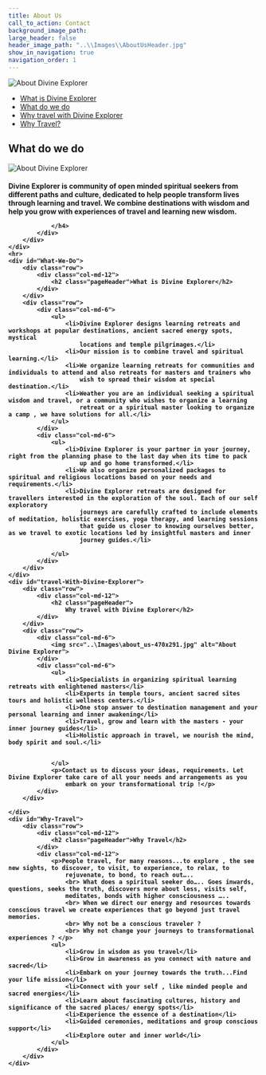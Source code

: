 ```yaml
---
title: About Us
call_to_action: Contact
background_image_path: 
large_header: false
header_image_path: "..\\Images\\AboutUsHeader.jpg"
show_in_navigation: true
navigation_order: 1
---
```


<div class="container">
	<div class="row">
		<div class="col-md-12">
			<img src= "{{page.header_image_path}}" alt="About Divine Explorer">
		</div>
	</div>
	<div class="row ">
		<div class="col-md-12 center">
			<ul class="nav nav-tabs">
				<li class="nav-item">
					<a class="nav-link active" href="#Divine-Explorer">What is Divine Explorer</a>
				</li>
				<li class="nav-item">
					<a class="nav-link" href="#What-We-Do">What do we do</a>
				</li>
				<li class="nav-item">
					<a class="nav-link" href="#travel-With-Divine-Explorer">Why travel with Divine Explorer</a>
				</li>
				<li class="nav-item">
					<a class="nav-link" href="#Why-Travel">Why Travel?</a>
				</li>
			</ul>
		</div>
	</div>
	<div id="Divine-Explorer">
		<div class="row">
			<div class="col-md-12">
				<h2 class="pageHeader">What do we do</h2>
			</div>
		</div>
		<div class="row">
			<div class="col-md-6">
				<img src="..\Images\groupYagna.jpg" alt="About Divine Explorer">
			</div>
			<div class="col-md-6">
				<h4> Divine Explorer is community of open minded spiritual seekers from different paths and culture, dedicated to help people
					transform lives through learning and travel. We combine destinations with wisdom and help you grow with experiences
					of travel and learning new wisdom.

				</h4>
			</div>
		</div>
	</div>
	<hr>
	<div id="What-We-Do">
		<div class="row">
			<div class="col-md-12">
				<h2 class="pageHeader">What is Divine Explorer</h2>
			</div>
		</div>
		<div class="row">
			<div class="col-md-6">
				<ul>
					<li>Divine Explorer designs learning retreats and workshops at popular destinations, ancient sacred energy spots, mystical
						locations and temple pilgrimages.</li>
					<li>Our mission is to combine travel and spiritual learning.</li>
					<li>We organize learning retreats for communities and individuals to attend and also retreats for masters and trainers who
						wish to spread their wisdom at special destination.</li>
					<li>Weather you are an individual seeking a spiritual wisdom and travel, or a community who wishes to organize a learning
						retreat or a spiritual master looking to organize a camp , we have solutions for all.</li>
				</ul>
			</div>
			<div class="col-md-6">
				<ul>
					<li>Divine Explorer is your partner in your journey, right from the planning phase to the last day when its time to pack
						up and go home transformed.</li>
					<li>We also organize personalized packages to spiritual and religious locations based on your needs and requirements.</li>
					<li>Divine Explorer retreats are designed for travellers interested in the exploration of the soul. Each of our self exploratory
						journeys are carefully crafted to include elements of meditation, holistic exercises, yoga therapy, and learning sessions
						that guide us closer to knowing ourselves better, as we travel to exotic locations led by insightful masters and inner
						journey guides.</li>

				</ul>
			</div>
		</div>
	</div>
	<div id="travel-With-Divine-Explorer">
		<div class="row">
			<div class="col-md-12">
				<h2 class="pageHeader">
					Why travel with Divine Explorer</h2>
			</div>
		</div>
		<div class="row">
			<div class="col-md-6">
				<img src="..\Images\about_us-470x291.jpg" alt="About Divine Explorer">
			</div>
			<div class="col-md-6">
				<ul>
					<li>Specialists in organizing spiritual learning retreats with enlightened masters</li>
					<li>Experts in temple tours, ancient sacred sites tours and holistic wellness centers.</li>
					<li>One stop answer to destination management and your personal learning and inner awakening</li>
					<li>Travel, grow and learn with the masters - your inner journey guides</li>
					<li>Holistic approach in travel, we nourish the mind, body spirit and soul.</li>


				</ul>
				<p>Contact us to discuss your ideas, requirements. Let Divine Explorer take care of all your needs and arrangements as you
					embark on your transformational trip !</p>
			</div>
		</div>

	</div>
	<div id="Why-Travel">
		<div class="row">
			<div class="col-md-12">
				<h2 class="pageHeader">Why Travel</h2>
			</div>
			<div class="col-md-12">
				<p>People travel, for many reasons...to explore , the see new sights, to discover, to visit, to experience, to relax, to
					rejuvenate, to bond, to reach out…..
					<br> What does a spiritual seeker do….. Goes inwards, questions, seeks the truth, discovers more about less, visits self,
					meditates, bonds with higher consciousness …..
					<br> When we direct our energy and resources towards conscious travel we create experiences that go beyond just travel memories.
					<br> Why not be a conscious traveler ?
					<br> Why not change your journeys to transformational experiences ? </p>
				<ul>
					<li>Grow in wisdom as you travel</li>
					<li>Grow in awareness as you connect with nature and sacred</li>
					<li>Embark on your journey towards the truth...Find your life mission</li>
					<li>Connect with your self , like minded people and sacred energies</li>
					<li>Learn about fascinating cultures, history and significance of the sacred places/ energy spots</li>
					<li>Experience the essence of a destination</li>
					<li>Guided ceremonies, meditations and group conscious support</li>
					<li>Explore outer and inner world</li>
				</ul>
			</div>
		</div>
	</div>

</div>
